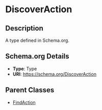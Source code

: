 # DiscoverAction

## Description
A type defined in Schema.org.

## Schema.org Details
- **Type**: Type
- **URI**: https://schema.org/DiscoverAction

## Parent Classes
- [FindAction](../FindAction.md)


